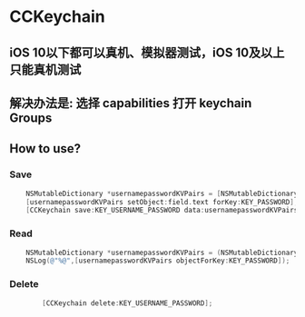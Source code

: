 # CCKeychain
<h2>iOS 10以下都可以真机、模拟器测试，iOS 10及以上只能真机测试</h2>
<h2>解决办法是: 选择 capabilities 打开 keychain Groups</h2>
<h2>How to use?</h2>
<h3>Save</h3>

```Objective-c
    NSMutableDictionary *usernamepasswordKVPairs = [NSMutableDictionary dictionary];
    [usernamepasswordKVPairs setObject:field.text forKey:KEY_PASSWORD];
    [CCKeychain save:KEY_USERNAME_PASSWORD data:usernamepasswordKVPairs];
```
<h3>Read</h3>

```Objective-c
    NSMutableDictionary *usernamepasswordKVPairs = (NSMutableDictionary *)[CCKeychain load:KEY_USERNAME_PASSWORD];
    NSLog(@"%@",[usernamepasswordKVPairs objectForKey:KEY_PASSWORD]);
```
<h3>Delete</h3>

```Objective-c
        [CCKeychain delete:KEY_USERNAME_PASSWORD];
```
